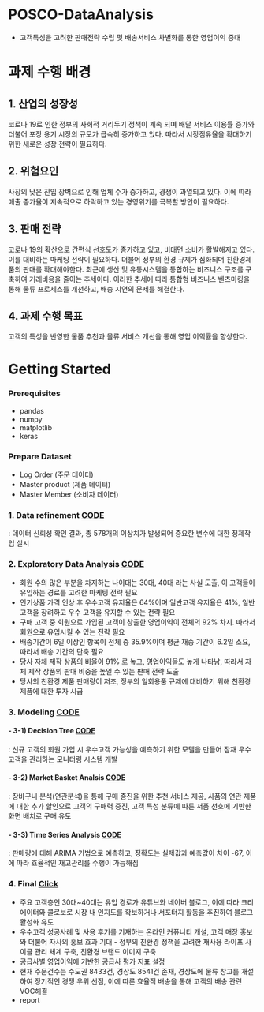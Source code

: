 # POSCO-DataAnalysis  
- 고객특성을 고려한 판매전략 수립 및 배송서비스 차별화를 통한 영업이익 증대

# 과제 수행 배경
## 1. 산업의 성장성
코로나 19로 인한 정부의 사회적 거리두기 정책이 계속 되며 배달 서비스 이용률 증가와 더불어 포장 용기 시장의 규모가 급속히 증가하고 있다. 따라서 시장점유율을 확대하기 위한 새로운 성장 전략이 필요하다. 

## 2. 위험요인  
사장의 낮은 진입 장벽으로 인해 업체 수가 증가하고, 경쟁이 과열되고 있다. 이에 따라 매출 증가율이 지속적으로 하락하고 있는 경영위기를 극복할 방안이 필요하다. 

## 3. 판매 전략
코로나 19의 확산으로 간편식 선호도가 증가하고 있고, 비대면 소비가 활발해지고 있다. 이를 대비하는 마케팅 전략이 필요하다. 더불어 정부의 환경 규제가 심화되며 친환경제품의 판매를 확대해야한다. 최근에 생산 및 유통시스템을 통합하는 비즈니스 구조를 구축하여 거래비용을 줄이는 추세이다. 이러한 추세에 따라 통합형 비즈니스 벤츠마킹을 통해 물류 프로세스를 개선하고, 배송 지연의 문제를 해결한다. 

## 4. 과제 수행 목표
고객의 특성을 반영한 물품 추천과 물류 서비스 개선을 통해 영업 이익률을 향상한다. 

# Getting Started

### Prerequisites
- pandas
- numpy
- matplotlib
- keras

### Prepare Dataset
 - Log Order (주문 데이터)    
 - Master product (제품 데이터)    
 - Master Member (소비자 데이터)  


### 1. Data refinement    [CODE](https://github.com/youngbinwoo/POSCO-DataAnalysis/tree/master/Data%20refinement)  
: 데이터 신뢰성 확인 결과, 총 578개의 이상치가 발생되어 중요한 변수에 대한 정제작업 실시

### 2. Exploratory Data Analysis    [CODE](https://github.com/youngbinwoo/POSCO-DataAnalysis/tree/master/Exploratory%20Data%20Analysis)  
- 회원 수의 많은 부분을 차지하는 나이대는 30대, 40대 라는 사실 도출, 이 고객들이 유입하는 경로를 고려한 마케팅 전략 필요    
- 인기상품 가격 인상 후 우수고객 유지율은 64%이며 일반고객 유지율은 41%, 일반고객을 장려하고 우수 고객을 유지할 수 있는 전략 필요    
- 구매 고객 중 회원으로 가입된 고객이 창출한 영업이익이 전체의 92% 차지. 따라서 회원으로 유입시킬 수 있는 전략 필요  
- 배송기간이 6일 이상인 항목이 전체 중 35.9%이며 평균 재송 기간이 6.2일 소요, 따라서 배송 기간의 단축 필요     
- 당사 자체 제작 상품의 비율이 91% 로 높고, 영업이익율도 높게 나타남, 따라서 자체 제작 상품의 판매 비중을 높일 수 있는 판매 전략 도출  
- 당사의 친환경 제품 판매량이 저조, 정부의 일회용품 규제에 대비하기 위해 친환경 제품에 대한 투자 시급


### 3. Modeling    [CODE](https://github.com/youngbinwoo/POSCO-DataAnalysis/tree/master/Modeling)    

#### - 3-1) Decision Tree    [CODE](https://github.com/youngbinwoo/POSCO-DataAnalysis/tree/master/Modeling/Decision%20Tree)  
: 신규 고객의 회원 가입 시 우수고객 가능성을 예측하기 위한 모델을 만들어 잠재 우수 고객을 관리하는 모니터링 시스템 개발  
#### - 3-2) Market Basket Analsis    [CODE](https://github.com/youngbinwoo/POSCO-DataAnalysis/tree/master/Modeling/Market%20Basket%20Analsis)     
: 장바구니 분석(연관분석)을 통해 구매 증진을 위한 추천 서비스 제공, 사품의 연관 제품에 대한 추가 할인으로 고객의 구매력 증진, 고객 특성 분류에 따른 저품 선호에 기반한 화면 배치로 구매 유도
#### - 3-3) Time Series Analysis    [CODE](https://github.com/youngbinwoo/POSCO-DataAnalysis/tree/master/Modeling/Time%20Series%20Analysis)    
: 판매량에 대해 ARIMA 기법으로 예측하고, 정확도는 실제값과 예측값이 차이 -67, 이에 따라 효율적인 재고관리를 수행이 가능해짐


### 4. Final [Click](https://github.com/youngbinwoo/POSCO-DataAnalysis/tree/master/Final) 
- 주요 고객층인 30대~40대는 유입 경로가 유튜브와 네이버 블로그, 이에 따라 크리에이터와 콜로보로 시장 내 인지도를 확보하거나 서포터지 활동을 추진하여 블로그 활성화 유도  
- 우수고객 성공사례 및 사용 후기를 기재하는 온라인 커퓨니티 개설, 고객 매장 홍보와 더불어 자사의 홍보 효과 기대  - 정부의 친환경 정책을 고려한 재사용 라이프 사이클 관리 체계 구축, 친환경 브랜드 이미지 구축  
- 공급사별 영업이익에 기반한 공급사 평가 지표 설정   
- 현재 주문건수는 수도권 8433건, 경상도 8541건 존재, 경상도에 물류 창고를 개설하여 장기적인 경쟁 우위 선점, 이에 따른 효율적 배송을 통해 고객의 배송 관련 VOC해결   
- report  
